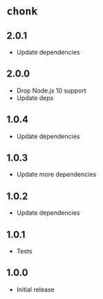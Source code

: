 # `chonk`

## 2.0.1

- Update dependencies

## 2.0.0

- Drop Node.js 10 support
- Update deps

## 1.0.4

- Update dependencies

## 1.0.3

- Update more dependencies

## 1.0.2

- Update dependencies

## 1.0.1

- Tests

## 1.0.0

- Initial release

